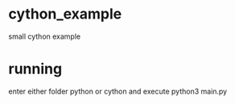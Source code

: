 # cython_example
small cython example


# running
enter either folder python or cython and execute 
python3 main.py
